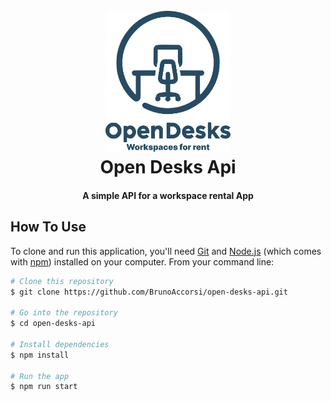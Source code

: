 <h1 align="center">
  <br>
  <a href=""><img src="logo.png" alt="OpenDeskAPI" width="200"></a>
  <br>
  Open Desks Api
  <br>
</h1>

<h4 align="center">A simple API for a workspace rental App</h4>

## How To Use

To clone and run this application, you'll need [Git](https://git-scm.com) and [Node.js](https://nodejs.org/en/download/) (which comes with [npm](http://npmjs.com)) installed on your computer. From your command line:

```bash
# Clone this repository
$ git clone https://github.com/BrunoAccorsi/open-desks-api.git

# Go into the repository
$ cd open-desks-api

# Install dependencies
$ npm install

# Run the app
$ npm run start
```
